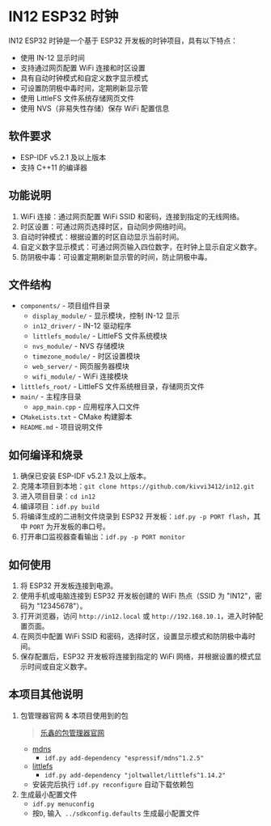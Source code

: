 # IN12 ESP32 时钟

IN12 ESP32 时钟是一个基于 ESP32 开发板的时钟项目，具有以下特点：

- 使用 IN-12 显示时间
- 支持通过网页配置 WiFi 连接和时区设置
- 具有自动时钟模式和自定义数字显示模式
- 可设置防阴极中毒时间，定期刷新显示管
- 使用 LittleFS 文件系统存储网页文件
- 使用 NVS（非易失性存储）保存 WiFi 配置信息

## 软件要求

- ESP-IDF v5.2.1 及以上版本
- 支持 C++11 的编译器

## 功能说明

1. WiFi 连接：通过网页配置 WiFi SSID 和密码，连接到指定的无线网络。
2. 时区设置：可通过网页选择时区，自动同步网络时间。
3. 自动时钟模式：根据设置的时区自动显示当前时间。
4. 自定义数字显示模式：可通过网页输入四位数字，在时钟上显示自定义数字。
5. 防阴极中毒：可设置定期刷新显示管的时间，防止阴极中毒。

## 文件结构

- `components/` - 项目组件目录
   - `display_module/` - 显示模块，控制 IN-12 显示
   - `in12_driver/` - IN-12 驱动程序
   - `littlefs_module/` - LittleFS 文件系统模块
   - `nvs_module/` - NVS 存储模块
   - `timezone_module/` - 时区设置模块
   - `web_server/` - 网页服务器模块
   - `wifi_module/` - WiFi 连接模块
- `littlefs_root/` - LittleFS 文件系统根目录，存储网页文件
- `main/` - 主程序目录
   - `app_main.cpp` - 应用程序入口文件
- `CMakeLists.txt` - CMake 构建脚本
- `README.md` - 项目说明文件

## 如何编译和烧录

1. 确保已安装 ESP-IDF v5.2.1 及以上版本。
2. 克隆本项目到本地：`git clone https://github.com/kivvi3412/in12.git`
3. 进入项目目录：`cd in12`
4. 编译项目：`idf.py build`
5. 将编译生成的二进制文件烧录到 ESP32 开发板：`idf.py -p PORT flash`，其中 `PORT` 为开发板的串口号。
6. 打开串口监视器查看输出：`idf.py -p PORT monitor`

## 如何使用

1. 将 ESP32 开发板连接到电源。
2. 使用手机或电脑连接到 ESP32 开发板创建的 WiFi 热点（SSID 为 "IN12"，密码为 "12345678"）。
3. 打开浏览器，访问 `http://in12.local` 或 `http://192.168.10.1`，进入时钟配置页面。
4. 在网页中配置 WiFi SSID 和密码，选择时区，设置显示模式和防阴极中毒时间。
5. 保存配置后，ESP32 开发板将连接到指定的 WiFi 网络，并根据设置的模式显示时间或自定义数字。

## 本项目其他说明
1. 包管理器官网 & 本项目使用到的包
   > [乐鑫的包管理器官网](https://components.espressif.com/)
   - [mdns](https://components.espressif.com/components/espressif/mdns)
      - `idf.py add-dependency "espressif/mdns^1.2.5"`
   - [littlefs](https://components.espressif.com/components/joltwallet/littlefs)
      - `idf.py add-dependency "joltwallet/littlefs^1.14.2"`
   - 安装完后执行 `idf.py reconfigure` 自动下载依赖包
2. 生成最小配置文件
   - `idf.py menuconfig`
   - 按`D`, 输入` ../sdkconfig.defaults` 生成最小配置文件